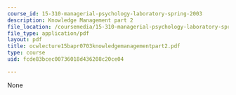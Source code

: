 ```yaml
---
course_id: 15-310-managerial-psychology-laboratory-spring-2003
description: Knowledge Management part 2
file_location: /coursemedia/15-310-managerial-psychology-laboratory-spring-2003/fcde83bcec00736018d436208c20ce04_ocwlecture15bapr0703knowledgemanagementpart2.pdf
file_type: application/pdf
layout: pdf
title: ocwlecture15bapr0703knowledgemanagementpart2.pdf
type: course
uid: fcde83bcec00736018d436208c20ce04

---
```

None